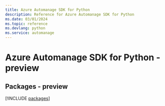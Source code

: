 ```yaml
---
title: Azure Automanage SDK for Python
description: Reference for Azure Automanage SDK for Python
ms.date: 03/01/2024
ms.topic: reference
ms.devlang: python
ms.service: automanage
---
```

# Azure Automanage SDK for Python - preview
## Packages - preview
[!INCLUDE [packages](automanage-index.md)]